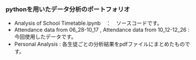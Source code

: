 ### pythonを用いたデータ分析のポートフォリオ
- Analysis of School Timetable.ipynb　：　ソースコードです。
- Attendance data from 06_28-10_17 , Attendance data from 10_12-12_26 : 今回使用したデータです。
- Personal Analysis : 各生徒ごとの分析結果をpdfファイルにまとめたものです。
